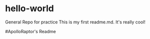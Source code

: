 # hello-world
General Repo for practice
This is my first readme.md. It's really cool!

#ApolloRaptor's Readme
